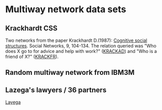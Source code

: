 # Multiway network data sets

## Krackhardt CSS

Two networks from the paper Krackhardt D.(1987): [Cognitive social structures](https://www.heinz.cmu.edu/faculty-research/profiles/krackhardt-davidm/_files/1987-cognitive-social-structures.pdf). Social Networks, 9, 104-134.
The relation queried was "Who does X go to for advice and help with work?" ([KRACKAD](https://raw.githubusercontent.com/bavla/ibm3m/master/data/KRACKAD.json)) and "Who is a friend of X?" ([KRACKFR](https://raw.githubusercontent.com/bavla/ibm3m/master/data/KRACKFR.json)).

## Random multiway network from IBM3M

## Lazega's lawyers / 36 partners

[Layega](https://raw.githubusercontent.com/bavla/ibm3m/master/data/lazegaMN.json)

